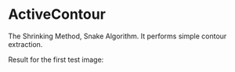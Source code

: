 # ActiveContour
The Shrinking Method, Snake Algorithm. It performs simple contour extraction.

Result for the first test image:
[](ActiveContour/Data/Test1Result.png)
